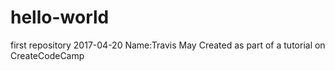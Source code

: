 # hello-world
first repository 2017-04-20
Name:Travis May
Created as part of a tutorial on CreateCodeCamp

